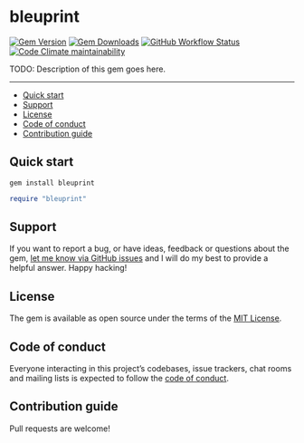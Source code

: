 # bleuprint

[![Gem Version](https://img.shields.io/gem/v/bleuprint)](https://rubygems.org/gems/bleuprint)
[![Gem Downloads](https://img.shields.io/gem/dt/bleuprint)](https://www.ruby-toolbox.com/projects/bleuprint)
[![GitHub Workflow Status](https://img.shields.io/github/actions/workflow/status/bleu-fi/bleuprint-ruby/ci.yml)](https://github.com/bleu-fi/bleuprint-ruby/actions/workflows/ci.yml)
[![Code Climate maintainability](https://img.shields.io/codeclimate/maintainability/bleu-fi/bleuprint-ruby)](https://codeclimate.com/github/bleu-fi/bleuprint-ruby)

TODO: Description of this gem goes here.

---

- [Quick start](#quick-start)
- [Support](#support)
- [License](#license)
- [Code of conduct](#code-of-conduct)
- [Contribution guide](#contribution-guide)

## Quick start

```
gem install bleuprint
```

```ruby
require "bleuprint"
```

## Support

If you want to report a bug, or have ideas, feedback or questions about the gem, [let me know via GitHub issues](https://github.com/bleu-fi/bleuprint-ruby/issues/new) and I will do my best to provide a helpful answer. Happy hacking!

## License

The gem is available as open source under the terms of the [MIT License](LICENSE.txt).

## Code of conduct

Everyone interacting in this project’s codebases, issue trackers, chat rooms and mailing lists is expected to follow the [code of conduct](CODE_OF_CONDUCT.md).

## Contribution guide

Pull requests are welcome!
